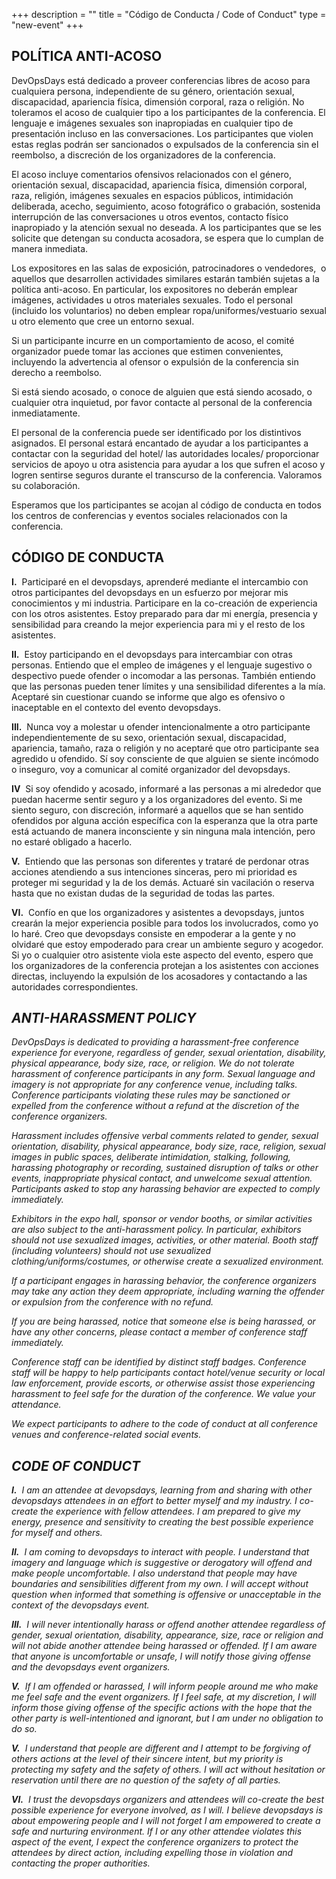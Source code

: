 +++
description = ""
title = "Código de Conducta / Code of Conduct"
type = "new-event"
+++
<br>

## POLÍTICA ANTI-ACOSO

DevOpsDays está dedicado a proveer conferencias libres de acoso para cualquiera persona, independiente de su género, orientación sexual, discapacidad, apariencia física, dimensión corporal, raza o religión. No toleramos el acoso de cualquier tipo a los participantes de la conferencia. El lenguaje e imágenes sexuales son inapropiadas en cualquier tipo de presentación incluso en las conversaciones. Los participantes que violen estas reglas podrán ser sancionados o expulsados de la conferencia sin el reembolso, a discreción de los organizadores de la conferencia.

El acoso incluye comentarios ofensivos relacionados con el género, orientación sexual, discapacidad, apariencia física, dimensión corporal, raza, religión, imágenes sexuales en espacios públicos, intimidación deliberada, acecho, seguimiento, acoso fotográfico o grabación, sostenida interrupción de las conversaciones u otros eventos, contacto físico inapropiado y la atención sexual no deseada. A los participantes que se les solicite que detengan su conducta acosadora, se espera que lo cumplan de manera inmediata. 

Los expositores en las salas de exposición, patrocinadores o vendedores,  o aquellos que desarrollen actividades similares estarán también sujetas a la política anti-acoso. En particular, los expositores no deberán emplear imágenes, actividades u otros materiales sexuales. Todo el personal (incluido los voluntarios) no deben emplear ropa/uniformes/vestuario sexual u otro elemento que cree un entorno sexual.

Si un participante incurre en un comportamiento de acoso, el comité organizador puede tomar las acciones que estimen convenientes, incluyendo la advertencia al ofensor o expulsión de la conferencia sin derecho a reembolso.

Si está siendo acosado, o conoce de alguien que está siendo acosado, o cualquier otra inquietud, por favor contacte al personal de la conferencia inmediatamente.

El personal de la conferencia puede ser identificado por los distintivos asignados. El personal estará encantado de ayudar a los participantes a contactar con la seguridad del hotel/ las autoridades locales/ proporcionar servicios de apoyo u otra asistencia para ayudar a los que sufren el acoso y logren sentirse seguros durante el transcurso de la conferencia. Valoramos su colaboración.

Esperamos que los participantes se acojan al código de conducta en todos los centros de conferencias y eventos sociales relacionados con la conferencia.

## CÓDIGO DE CONDUCTA

<strong>I.</strong> &nbsp;Participaré en el devopsdays, aprenderé mediante el intercambio con otros participantes del devopsdays en un esfuerzo por mejorar mis conocimientos y mi industria. Participare en la co-creación de experiencia con los otros asistentes. Estoy preparado para dar mi energía, presencia y sensibilidad para creando la mejor experiencia para mi y el resto de los asistentes.

<strong>II.</strong> &nbsp;Estoy participando en el devopsdays para intercambiar con otras personas. Entiendo que el empleo de imágenes y el lenguaje sugestivo o despectivo puede ofender o incomodar a las personas. También entiendo que las personas pueden tener límites y una sensibilidad diferentes a la mía. Aceptaré sin cuestionar cuando se informe que algo es ofensivo o inaceptable en el contexto del evento devopsdays.

<strong>III.</strong> &nbsp;Nunca voy a molestar u ofender intencionalmente a otro participante independientemente de su sexo, orientación sexual, discapacidad, apariencia, tamaño, raza o religión y no aceptaré que otro participante sea agredido u ofendido. Sí soy consciente de que alguien se siente incómodo o inseguro, voy a comunicar al comité organizador del devopsdays.

<strong>IV</strong> &nbsp;Si soy ofendido y acosado, informaré a las personas a mi alrededor que puedan hacerme sentir seguro y a los organizadores del evento. Si me siento seguro, con discreción, informaré a aquellos que se han sentido ofendidos por alguna acción específica con la esperanza que la otra parte está actuando de manera inconsciente y sin ninguna mala intención, pero no estaré obligado a hacerlo.

<strong>V.</strong> &nbsp;Entiendo que las personas son diferentes y trataré de perdonar otras acciones atendiendo a sus intenciones sinceras, pero mi prioridad es proteger mi seguridad y la de los demás. Actuaré sin vacilación o reserva hasta que no existan dudas de la seguridad de todas las partes.

<strong>VI.</strong> &nbsp;Confío en que los organizadores y asistentes a devopsdays, juntos crearán la mejor experiencia posible para todos los involucrados, como yo lo haré. Creo que devopsdays consiste en empoderar a la gente y no olvidaré que estoy empoderado para crear un ambiente seguro y acogedor. Si yo o cualquier otro asistente viola este aspecto del evento, espero que los organizadores de la conferencia protejan a los asistentes con acciones directas, incluyendo la expulsión de los acosadores y contactando a las autoridades correspondientes.

## <i> ANTI-HARASSMENT POLICY</i>

<i>DevOpsDays is dedicated to providing a harassment-free conference experience for everyone, regardless of gender, sexual orientation, disability, physical appearance, body size, race, or religion. We do not tolerate harassment of conference participants in any form. Sexual language and imagery is not appropriate for any conference venue, including talks. Conference participants violating these rules may be sanctioned or expelled from the conference without a refund at the discretion of the conference organizers.

Harassment includes offensive verbal comments related to gender, sexual orientation, disability, physical appearance, body size, race, religion, sexual images in public spaces, deliberate intimidation, stalking, following, harassing photography or recording, sustained disruption of talks or other events, inappropriate physical contact, and unwelcome sexual attention. Participants asked to stop any harassing behavior are expected to comply immediately.

Exhibitors in the expo hall, sponsor or vendor booths, or similar activities are also subject to the anti-harassment policy. In particular, exhibitors should not use sexualized images, activities, or other material. Booth staff (including volunteers) should not use sexualized clothing/uniforms/costumes, or otherwise create a sexualized environment.

If a participant engages in harassing behavior, the conference organizers may take any action they deem appropriate, including warning the offender or expulsion from the conference with no refund.

If you are being harassed, notice that someone else is being harassed, or have any other concerns, please contact a member of conference staff immediately.

Conference staff can be identified by distinct staff badges. Conference staff will be happy to help participants contact hotel/venue security or local law enforcement, provide escorts, or otherwise assist those experiencing harassment to feel safe for the duration of the conference. We value your attendance.

We expect participants to adhere to the code of conduct at all conference venues and conference-related social events.</i>

## <i>CODE OF CONDUCT</i>

<i><strong>I.</strong> &nbsp;I am an attendee at devopsdays, learning from and sharing with other devopsdays attendees in an effort to better myself and my industry. I co-create the experience with fellow attendees. I am prepared to give my energy, presence and sensitivity to creating the best possible experience for myself and others.

<strong>II.</strong> &nbsp;I am coming to devopsdays to interact with people. I understand that imagery and language which is suggestive or derogatory will offend and make people uncomfortable. I also understand that people may have boundaries and sensibilities different from my own. I will accept without question when informed that something is offensive or unacceptable in the context of the devopsdays event.

<strong>III.</strong> &nbsp;I will never intentionally harass or offend another attendee regardless of gender, sexual orientation, disability, appearance, size, race or religion and will not abide another attendee being harassed or offended. If I am aware that anyone is uncomfortable or unsafe, I will notify those giving offense and the devopsdays event organizers.

<strong>V.</strong> &nbsp;If I am offended or harassed, I will inform people around me who make me feel safe and the event organizers. If I feel safe, at my discretion, I will inform those giving offense of the specific actions with the hope that the other party is well-intentioned and ignorant, but I am under no obligation to do so.

<strong>V.</strong> &nbsp;I understand that people are different and I attempt to be forgiving of others actions at the level of their sincere intent, but my priority is protecting my safety and the safety of others. I will act without hesitation or reservation until there are no question of the safety of all parties.

<strong>VI.</strong> &nbsp;I trust the devopsdays organizers and attendees will co-create the best possible experience for everyone involved, as I will. I believe devopsdays is about empowering people and I will not forget I am empowered to create a safe and nurturing environment. If I or any other attendee violates this aspect of the event, I expect the conference organizers to protect the attendees by direct action, including expelling those in violation and contacting the proper authorities.</i>
